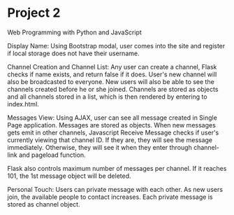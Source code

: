 # Project 2

Web Programming with Python and JavaScript

Display Name: Using Bootstrap modal, user comes into the site and register if local storage does not have their username. 

Channel Creation and Channel List: Any user can create a channel, Flask checks if name exists, and return false if it does. User's new channel will also be broadcasted to everyone. New users will also be able to see the channels created before he or she joined. Channels are stored as objects and all channels stored in a list, which is then rendered by entering to index.html. 

Messages View: Using AJAX, user can see all message created in Single Page application. Messages are stored as objects. When new messages gets emit in other channels, Javascript Receive Message checks if user's currently viewing that channel ID. If they are, they will see the message immediately. Otherwise, they will see it when they enter through channel-link and pageload function. 

Flask also controls maximum number of messages per channel. If it reaches 101, the 1st message object will be deleted. 

Personal Touch: Users can private message with each other. As new users join, the available people to contact increases. Each private message is stored as channel object. 
